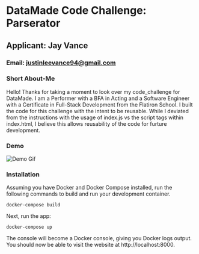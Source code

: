 # DataMade Code Challenge: Parserator
## Applicant: Jay Vance
### Email: justinleevance94@gmail.com

### Short About-Me

Hello! Thanks for taking a moment to look over my code_challenge for DataMade. I am a Performer with a BFA in Acting and a Software Engineer with a Certificate in Full-Stack Development from the Flatiron School. I built the code for this challenge with the intent to be reusable. While I deviated from the instructions with the usage of index.js vs the script tags within index.html, I believe this allows reusability of the code for furture development. 


### Demo
![Demo Gif](images/usaddress.gif)

### Installation

Assuming you have Docker and Docker Compose installed, run the following commands to build and run your development container.

```
docker-compose build
```

Next, run the app:

```
docker-compose up
```

The console will become a Docker console, giving you Docker logs output. You should now be able to visit the website at http://localhost:8000.
